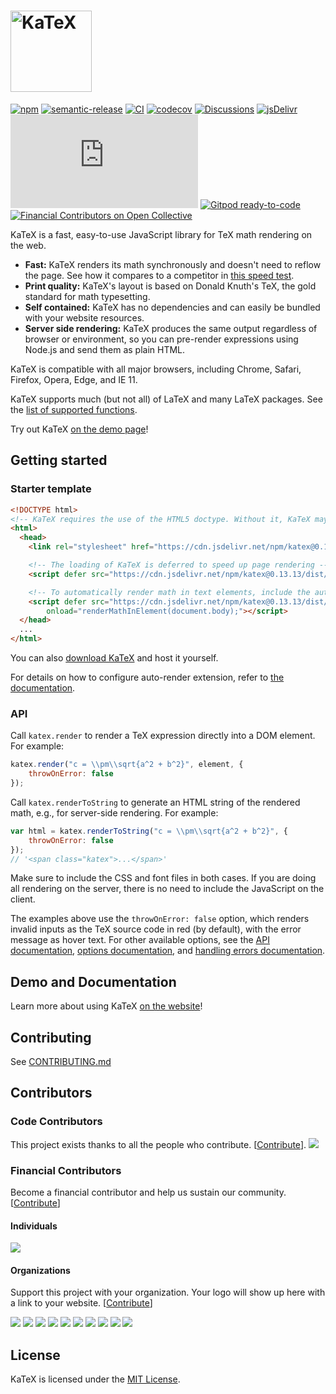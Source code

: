 # [<img src="https://katex.org/img/katex-logo-black.svg" width="130" alt="KaTeX">](https://katex.org/)
[![npm](https://img.shields.io/npm/v/katex.svg)](https://www.npmjs.com/package/katex)
[![semantic-release](https://img.shields.io/badge/%20%20%F0%9F%93%A6%F0%9F%9A%80-semantic--release-e10079.svg)](https://github.com/semantic-release/semantic-release)
[![CI](https://github.com/KaTeX/KaTeX/workflows/CI/badge.svg?branch=master&event=push)](https://github.com/KaTeX/KaTeX/actions?query=workflow%3ACI)
[![codecov](https://codecov.io/gh/KaTeX/KaTeX/branch/master/graph/badge.svg)](https://codecov.io/gh/KaTeX/KaTeX)
[![Discussions](https://img.shields.io/badge/Discussions-join-brightgreen)](https://github.com/KaTeX/KaTeX/discussions)
[![jsDelivr](https://data.jsdelivr.com/v1/package/npm/katex/badge?style=rounded)](https://www.jsdelivr.com/package/npm/katex)
![katex.min.js size](https://img.badgesize.io/https://unpkg.com/katex/dist/katex.min.js?compression=gzip)
[![Gitpod ready-to-code](https://img.shields.io/badge/Gitpod-ready--to--code-blue?logo=gitpod)](https://gitpod.io/#https://github.com/KaTeX/KaTeX)
[![Financial Contributors on Open Collective](https://opencollective.com/katex/all/badge.svg?label=financial+contributors)](https://opencollective.com/katex)

KaTeX is a fast, easy-to-use JavaScript library for TeX math rendering on the web.

 * **Fast:** KaTeX renders its math synchronously and doesn't need to reflow the page. See how it compares to a competitor in [this speed test](http://www.intmath.com/cg5/katex-mathjax-comparison.php).
 * **Print quality:** KaTeX's layout is based on Donald Knuth's TeX, the gold standard for math typesetting.
 * **Self contained:** KaTeX has no dependencies and can easily be bundled with your website resources.
 * **Server side rendering:** KaTeX produces the same output regardless of browser or environment, so you can pre-render expressions using Node.js and send them as plain HTML.

KaTeX is compatible with all major browsers, including Chrome, Safari, Firefox, Opera, Edge, and IE 11.

KaTeX supports much (but not all) of LaTeX and many LaTeX packages. See the [list of supported functions](https://katex.org/docs/supported.html).

Try out KaTeX [on the demo page](https://katex.org/#demo)!

## Getting started

### Starter template

```html
<!DOCTYPE html>
<!-- KaTeX requires the use of the HTML5 doctype. Without it, KaTeX may not render properly -->
<html>
  <head>
    <link rel="stylesheet" href="https://cdn.jsdelivr.net/npm/katex@0.13.13/dist/katex.min.css" integrity="sha384-RZU/ijkSsFbcmivfdRBQDtwuwVqK7GMOw6IMvKyeWL2K5UAlyp6WonmB8m7Jd0Hn" crossorigin="anonymous">

    <!-- The loading of KaTeX is deferred to speed up page rendering -->
    <script defer src="https://cdn.jsdelivr.net/npm/katex@0.13.13/dist/katex.min.js" integrity="sha384-pK1WpvzWVBQiP0/GjnvRxV4mOb0oxFuyRxJlk6vVw146n3egcN5C925NCP7a7BY8" crossorigin="anonymous"></script>

    <!-- To automatically render math in text elements, include the auto-render extension: -->
    <script defer src="https://cdn.jsdelivr.net/npm/katex@0.13.13/dist/contrib/auto-render.min.js" integrity="sha384-vZTG03m+2yp6N6BNi5iM4rW4oIwk5DfcNdFfxkk9ZWpDriOkXX8voJBFrAO7MpVl" crossorigin="anonymous"
        onload="renderMathInElement(document.body);"></script>
  </head>
  ...
</html>
```

You can also [download KaTeX](https://github.com/KaTeX/KaTeX/releases) and host it yourself.

For details on how to configure auto-render extension, refer to [the documentation](https://katex.org/docs/autorender.html).

### API

Call `katex.render` to render a TeX expression directly into a DOM element.
For example:

```js
katex.render("c = \\pm\\sqrt{a^2 + b^2}", element, {
    throwOnError: false
});
```

Call `katex.renderToString` to generate an HTML string of the rendered math,
e.g., for server-side rendering.  For example:

```js
var html = katex.renderToString("c = \\pm\\sqrt{a^2 + b^2}", {
    throwOnError: false
});
// '<span class="katex">...</span>'
```

Make sure to include the CSS and font files in both cases.
If you are doing all rendering on the server, there is no need to include the
JavaScript on the client.

The examples above use the `throwOnError: false` option, which renders invalid
inputs as the TeX source code in red (by default), with the error message as
hover text.  For other available options, see the
[API documentation](https://katex.org/docs/api.html),
[options documentation](https://katex.org/docs/options.html), and
[handling errors documentation](https://katex.org/docs/error.html).

## Demo and Documentation

Learn more about using KaTeX [on the website](https://katex.org)!

## Contributing

See [CONTRIBUTING.md](CONTRIBUTING.md)

## Contributors

### Code Contributors

This project exists thanks to all the people who contribute. [[Contribute](CONTRIBUTING.md)].
<a href="https://github.com/KaTeX/KaTeX/graphs/contributors"><img src="https://opencollective.com/katex/contributors.svg?width=890&button=false" /></a>

### Financial Contributors

Become a financial contributor and help us sustain our community. [[Contribute](https://opencollective.com/katex/contribute)]

#### Individuals

<a href="https://opencollective.com/katex"><img src="https://opencollective.com/katex/individuals.svg?width=890"></a>

#### Organizations

Support this project with your organization. Your logo will show up here with a link to your website. [[Contribute](https://opencollective.com/katex/contribute)]

<a href="https://opencollective.com/katex/organization/0/website"><img src="https://opencollective.com/katex/organization/0/avatar.svg"></a>
<a href="https://opencollective.com/katex/organization/1/website"><img src="https://opencollective.com/katex/organization/1/avatar.svg"></a>
<a href="https://opencollective.com/katex/organization/2/website"><img src="https://opencollective.com/katex/organization/2/avatar.svg"></a>
<a href="https://opencollective.com/katex/organization/3/website"><img src="https://opencollective.com/katex/organization/3/avatar.svg"></a>
<a href="https://opencollective.com/katex/organization/4/website"><img src="https://opencollective.com/katex/organization/4/avatar.svg"></a>
<a href="https://opencollective.com/katex/organization/5/website"><img src="https://opencollective.com/katex/organization/5/avatar.svg"></a>
<a href="https://opencollective.com/katex/organization/6/website"><img src="https://opencollective.com/katex/organization/6/avatar.svg"></a>
<a href="https://opencollective.com/katex/organization/7/website"><img src="https://opencollective.com/katex/organization/7/avatar.svg"></a>
<a href="https://opencollective.com/katex/organization/8/website"><img src="https://opencollective.com/katex/organization/8/avatar.svg"></a>
<a href="https://opencollective.com/katex/organization/9/website"><img src="https://opencollective.com/katex/organization/9/avatar.svg"></a>

## License

KaTeX is licensed under the [MIT License](http://opensource.org/licenses/MIT).
